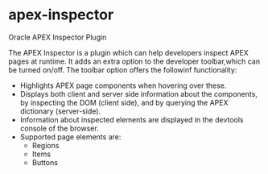 # apex-inspector
Oracle APEX Inspector Plugin

The APEX Inspector is a plugin which can help developers inspect APEX pages at runtime.
It adds an extra option to the developer toolbar,which can be turned on/off.
The toolbar option offers the followinf functionality:

* Highlights APEX page components when hovering over these.
* Displays both client and server side information about the components, by inspecting the DOM (client side), and by querying the APEX dictionary (server-side).
* Information about inspected elements are displayed in the devtools console of the browser.
* Supported page elements are:
  * Regions
  * Items
  * Buttons 